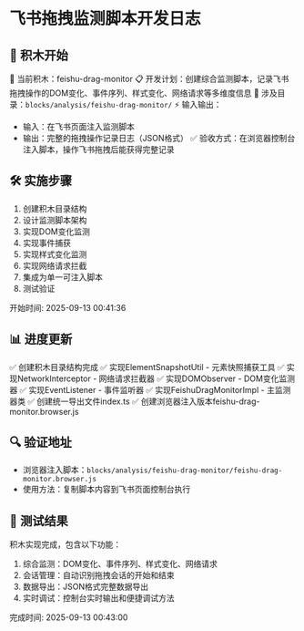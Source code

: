 # 飞书拖拽监测脚本开发日志

## 📍 积木开始
🎯 当前积木：feishu-drag-monitor
📋 开发计划：创建综合监测脚本，记录飞书拖拽操作的DOM变化、事件序列、样式变化、网络请求等多维度信息
📁 涉及目录：`blocks/analysis/feishu-drag-monitor/`
⚡ 输入输出：
- 输入：在飞书页面注入监测脚本
- 输出：完整的拖拽操作记录日志（JSON格式）
✅ 验收方式：在浏览器控制台注入脚本，操作飞书拖拽后能获得完整记录

## 🛠️ 实施步骤
1. 创建积木目录结构
2. 设计监测脚本架构
3. 实现DOM变化监测
4. 实现事件捕获
5. 实现样式变化监测
6. 实现网络请求拦截
7. 集成为单一可注入脚本
8. 测试验证

开始时间: 2025-09-13 00:41:36

## 📊 进度更新
✅ 创建积木目录结构完成
✅ 实现ElementSnapshotUtil - 元素快照捕获工具
✅ 实现NetworkInterceptor - 网络请求拦截器
✅ 实现DOMObserver - DOM变化监测器
✅ 实现EventListener - 事件监听器
✅ 实现FeishuDragMonitorImpl - 主监测器类
✅ 创建统一导出文件index.ts
✅ 创建浏览器注入版本feishu-drag-monitor.browser.js

## 🔍 验证地址
- 浏览器注入脚本：`blocks/analysis/feishu-drag-monitor/feishu-drag-monitor.browser.js`
- 使用方法：复制脚本内容到飞书页面控制台执行

## 🧪 测试结果
积木实现完成，包含以下功能：
1. 综合监测：DOM变化、事件序列、样式变化、网络请求
2. 会话管理：自动识别拖拽会话的开始和结束
3. 数据导出：JSON格式完整数据导出
4. 实时调试：控制台实时输出和便捷调试方法

完成时间: 2025-09-13 00:43:00